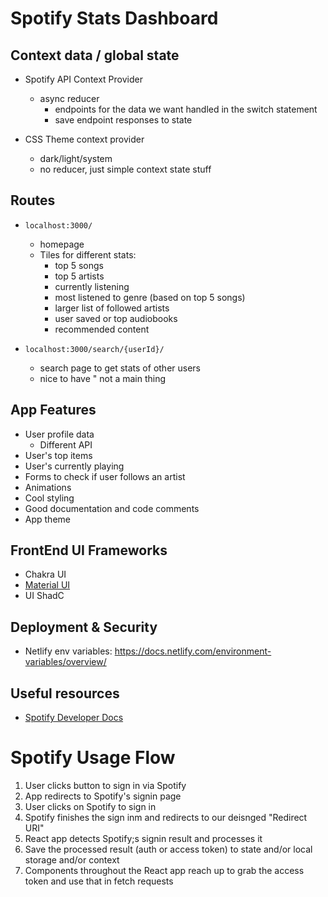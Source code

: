# Spotify Stats Dashboard

## Context data / global state 

- Spotify API Context Provider
    - async reducer
        - endpoints for the data we want handled in the switch statement 
        - save endpoint responses to state 
    
- CSS Theme context provider 
    - dark/light/system
    - no reducer, just simple context state stuff 

## Routes 

- `localhost:3000/`
    - homepage
    - Tiles for different stats:
        - top 5 songs 
        - top 5 artists 
        - currently listening 
        - most listened to genre (based on top 5 songs)
        - larger list of followed artists 
        - user saved or top audiobooks 
        - recommended content

- `localhost:3000/search/{userId}/`
    - search page to get stats of other users 
    - nice to have " not a main thing 

## App Features 

- User profile data
    - Different API 
- User's top items 
- User's currently playing 
- Forms to check if user follows an artist 
- Animations 
- Cool styling  
- Good documentation and code comments
- App theme 

## FrontEnd UI Frameworks 

- Chakra UI 
- [Material UI]()
- UI ShadC

## Deployment & Security

- Netlify env variables: https://docs.netlify.com/environment-variables/overview/ 

## Useful resources 

- [Spotify Developer Docs](https://developer.spotify.com/documentation/web-api)
 


# Spotify Usage Flow 

1. User clicks button to sign in via Spotify 
2. App redirects to Spotify's signin page
3. User clicks on Spotify to sign in 
4. Spotify finishes the sign inm and redirects to our deisnged "Redirect URI" 
5. React app detects Spotify;s signin result and processes it 
6. Save the processed result (auth or access token) to state and/or local storage and/or context 
7. Components throughout the React app reach up to grab the access token and use that in fetch requests 

